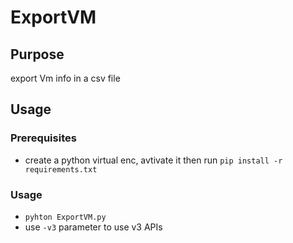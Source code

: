 # ExportVM

## Purpose
export Vm info in a csv file

## Usage

### Prerequisites
- create a python virtual enc, avtivate it then run `pip install -r requirements.txt`

### Usage
- `pyhton ExportVM.py` 
- use `-v3` parameter to use v3 APIs

